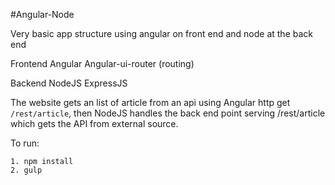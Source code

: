 #Angular-Node

Very basic app structure using angular on front end and node at the back end

Frontend
Angular
Angular-ui-router (routing)

Backend
NodeJS
ExpressJS

The website gets an list of article from an api
using Angular http get `/rest/article`, then NodeJS handles the back end point serving /rest/article which gets the API from external source.

To run:
    
    1. npm install
    2. gulp
